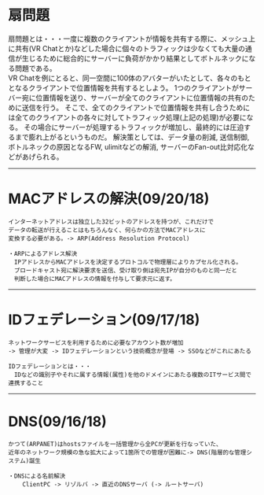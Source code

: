 # 扇問題  
扇問題とは・・・一度に複数のクライアントが情報を共有する際に、メッシュ上に共有(VR Chatとか)などした場合に個々のトラフィックは少なくても大量の通信が生じるために総合的にサーバーに負荷がかかり結果としてボトルネックになる問題である。    
VR Chatを例にとると、同一空間に100体のアバターがいたとして、各々のもととなるクライアントで位置情報を共有するとしよう。
1つのクライアントがサーバー宛に位置情報を送り、サーバーが全てのクライアントに位置情報の共有のために送信を行う。
そこで、全てのクライアントで位置情報を共有し合うためには全てのクライアントの各々に対してトラフィック処理(上記の処理)が必要になる。
その場合にサーバーが処理するトラフィックが増加し、最終的には圧迫するまで膨れ上がるというものだ。
解決策としては、データ量の削減, 送信制御, ボトルネックの原因となるFW, ulimitなどの解消, サーバーのFan-out比対応化などがあげられる。  

---
# MACアドレスの解決(09/20/18)
```
インターネットアドレスは独立した32ビットのアドレスを持つが、これだけで
データの転送が行えることはもちろんなく、何らかの方法でMACアドレスに
変換する必要がある。-> ARP(Address Resolution Protocol)

・ARPによるアドレス解決
　IPアドレスからMACアドレスを決定するプロトコルで物理層によりカプセル化される。
　ブロードキャスト宛に解決要求を送信、受け取り側は宛先IPが自分のものと同一だと
　判断した場合にMACアドレスの情報を付与して要求元に返す。
```
---
# IDフェデレーション(09/17/18)
```
ネットワークサービスを利用するために必要なアカウント数が増加
-> 管理が大変 -> IDフェデレーションという技術概念が登場 -> SSOなどがこれにあたる

IDフェデレーションとは・・・
　IDなどの識別子やそれに属する情報(属性)を他のドメインにあたる複数のITサービス間で連携すること
```
---
# DNS(09/16/18)
```
かつて(ARPANET)はhostsファイルを一括管理から全PCが更新を行なっていた、
近年のネットワーク規模の急な拡大によって1箇所での管理が困難に-> DNS(階層的な管理システム)誕生

・DNSによる名前解決
    ClientPC -> リゾルバ -> 直近のDNSサーバ (-> ルートサーバ)
```
